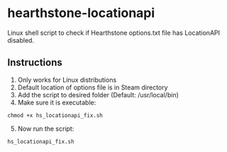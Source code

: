 # hearthstone-locationapi
Linux shell script to check if Hearthstone options.txt file has LocationAPI disabled.

## Instructions
1. Only works for Linux distributions
2. Default location of options file is in Steam directory
3. Add the script to desired folder (Default: /usr/local/bin)
4. Make sure it is executable:
```
chmod +x hs_locationapi_fix.sh
```
5. Now run the script:
```
hs_locationapi_fix.sh
```
